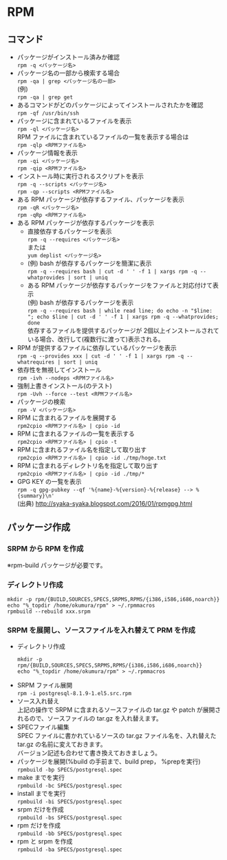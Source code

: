 # RPM

## コマンド

* パッケージがインストール済みか確認  
`rpm -q <パッケージ名>`
* パッケージ名の一部から検索する場合  
`rpm -qa | grep <パッケージ名の一部>`  
(例)  
`rpm -qa | grep get`
* あるコマンドがどのパッケージによってインストールされたかを確認  
`rpm -qf /usr/bin/ssh`  
* パッケージに含まれているファイルを表示  
`rpm -ql <パッケージ名>`  
RPM ファイルに含まれているファイルの一覧を表示する場合は  
`rpm -qlp <RPMファイル名>`
* パッケージ情報を表示  
`rpm -qi <パッケージ名>`  
`rpm -qip <RPMファイル名>`
* インストール時に実行されるスクリプトを表示  
`rpm -q --scripts <パッケージ名>`  
`rpm -qp --scripts <RPMファイル名>`
* ある RPM パッケージが依存するファイル、パッケージを表示  
`rpm -qR <パッケージ名>`  
`rpm -qRp <RPMファイル名>`
* ある RPM パッケージが依存するパッケージを表示  
  * 直接依存するパッケージを表示  
`rpm -q --requires <パッケージ名>`  
または  
`yum deplist <パッケージ名>`  
  * (例) bash が依存するパッケージを簡潔に表示  
`rpm -q --requires bash | cut -d ' ' -f 1 | xargs rpm -q --whatprovides | sort | uniq`  
  * ある RPM パッケージが依存するパッケージをファイルと対応付けて表示  
(例) bash が依存するパッケージを表示  
`rpm -q --requires bash | while read line; do echo -n "$line:  "; echo $line | cut -d ' ' -f 1 | xargs rpm -q --whatprovides; done`  
依存するファイルを提供するパッケージが 2個以上インストールされている場合、改行して(複数行に渡って)表示される。  
* RPM が提供するファイルに依存しているパッケージを表示  
`rpm -q --provides xxx | cut -d ' ' -f 1 | xargs rpm -q --whatrequires | sort | uniq`
* 依存性を無視してインストール  
`rpm -ivh --nodeps <RPMファイル名>`  
* 強制上書きインストール(のテスト)  
`rpm -Uvh --force --test <RPMファイル名>`
* パッケージの検索  
`rpm -V <パッケージ名>`
* RPM に含まれるファイルを展開する  
`rpm2cpio <RPMファイル名> | cpio -id`
* RPM に含まれるファイルの一覧を表示する  
`rpm2cpio <RPMファイル名> | cpio -t`
* RPM に含まれるファイル名を指定して取り出す  
`rpm2cpio <RPMファイル名> | cpio -id ./tmp/hoge.txt`
* RPM に含まれるディレクトリ名を指定して取り出す  
`rpm2cpio <RPMファイル名> | cpio -id ./tmp/*`
* GPG KEY の一覧を表示  
`rpm -q gpg-pubkey --qf '%{name}-%{version}-%{release} --> %{summary}\n'`  
(出典) http://syaka-syaka.blogspot.com/2016/01/rpmgpg.html


## パッケージ作成

### SRPM から RPM を作成

※rpm-build パッケージが必要です。

### ディレクトリ作成
```
mkdir -p rpm/{BUILD,SOURCES,SPECS,SRPMS,RPMS/{i386,i586,i686,noarch}}
echo "%_topdir /home/okumura/rpm" > ~/.rpmmacros
rpmbuild --rebuild xxx.srpm
```

### SRPM を展開し、ソースファイルを入れ替えて PRM を作成

* ディレクトリ作成  
  ```
  mkdir -p rpm/{BUILD,SOURCES,SPECS,SRPMS,RPMS/{i386,i586,i686,noarch}}
  echo "%_topdir /home/okumura/rpm" > ~/.rpmmacros
  ```
* SRPM ファイル展開  
`rpm -i postgresql-8.1.9-1.el5.src.rpm`
* ソース入れ替え  
上記の操作で SRPM に含まれるソースファイルの tar.gz や patch が展開されるので、ソースファイルの tar.gz を入れ替えます。
* SPECファイル編集  
SPEC ファイルに書かれているソースの tar.gz ファイル名を、入れ替えた tar.gz の名前に変えておきます。  
バージョン記述も合わせて書き換えておきましょう。  
* パッケージを展開(%build の手前まで、build prep， %prepを実行)  
`rpmbuild -bp SPECS/postgresql.spec`
* make までを実行  
`rpmbuild -bc SPECS/postgresql.spec`
* install までを実行  
`rpmbuild -bi SPECS/postgresql.spec`
* srpm だけを作成  
`rpmbuild -bs SPECS/postgresql.spec`
* rpm だけを作成  
`rpmbuild -bb SPECS/postgresql.spec`
* rpm と srpm を作成  
`rpmbuild -ba SPECS/postgresql.spec`
